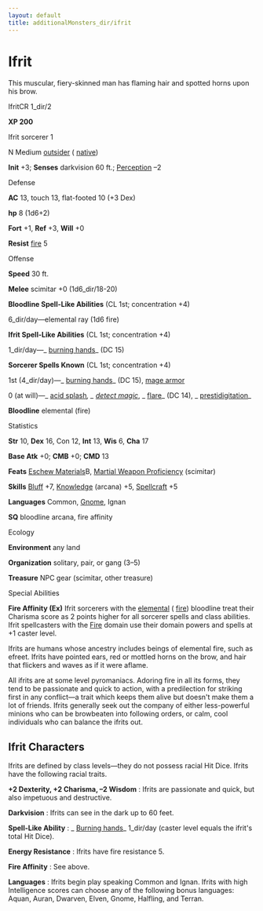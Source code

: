```yaml
---
layout: default
title: additionalMonsters_dir/ifrit
---
```

# Ifrit

This muscular, fiery-skinned man has flaming hair and spotted horns upon his brow.

IfritCR 1_dir/2

**XP 200**

Ifrit sorcerer 1

N Medium [outsider](../monsters_dir/creatureTypes#_outsider) ( [native](../monsters_dir/creatureTypes#_native-subtype))

**Init** +3; **Senses** darkvision 60 ft.; [Perception](../additionalMonsters_dir/../skills_dir/perception#_perception) –2

Defense

**AC** 13, touch 13, flat-footed 10 (+3 Dex)

**hp** 8 (1d6+2)

**Fort** +1, **Ref** +3, **Will** +0

**Resist** [fire](../monsters_dir/creatureTypes#_fire-subtype) 5

Offense

**Speed** 30 ft.

**Melee** scimitar +0 (1d6_dir/18-20)

**Bloodline Spell-Like Abilities** (CL 1st; concentration +4)

6_dir/day—elemental ray (1d6 fire)

**Ifrit Spell-Like Abilities** (CL 1st; concentration +4)

1_dir/day—_ [burning hands](../additionalMonsters_dir/../spells_dir/burningHands#_burning-hands)_ (DC 15)

**Sorcerer Spells Known** (CL 1st; concentration +4)

1st (4_dir/day)—_ [burning hands](../additionalMonsters_dir/../spells_dir/burningHands#_burning-hands)_ (DC 15), [mage armor](../additionalMonsters_dir/../spells_dir/mageArmor#_mage-armor)

0 (at will)—_ [acid splash](../additionalMonsters_dir/../spells_dir/acidSplash#_acid-splash)_, _ [detect magic](../additionalMonsters_dir/../spells_dir/detectMagic#_detect-magic)_, _ [flare](../additionalMonsters_dir/../spells_dir/flare#_flare)_ (DC 14), _ [prestidigitation](../additionalMonsters_dir/../spells_dir/prestidigitation#_prestidigitation)_

**Bloodline** elemental (fire)

Statistics

**Str** 10, **Dex** 16, Con 12, **Int** 13, **Wis** 6, **Cha** 17

**Base Atk** +0; **CMB** +0; **CMD** 13

**Feats** [Eschew Materials](../additionalMonsters_dir/../feats#_eschew-materials)B, [Martial Weapon Proficiency](../additionalMonsters_dir/../feats#_martial-weapon-proficiency) (scimitar)

**Skills** [Bluff](../additionalMonsters_dir/../skills_dir/bluff#_bluff) +7, [Knowledge](../additionalMonsters_dir/../skills_dir/knowledge#_knowledge) (arcana) +5, [Spellcraft](../additionalMonsters_dir/../skills_dir/spellcraft#_spellcraft) +5

**Languages** Common, [Gnome](../monsters_dir/creatureTypes#_gnome-subtype), Ignan

**SQ** bloodline arcana, fire affinity

Ecology

**Environment** any land

**Organization** solitary, pair, or gang (3–5)

**Treasure** NPC gear (scimitar, other treasure)

Special Abilities

**Fire Affinity (Ex)** Ifrit sorcerers with the [elemental](../monsters_dir/creatureTypes#_elemental-subtype) ( [fire](../monsters_dir/creatureTypes#_fire-subtype)) bloodline treat their Charisma score as 2 points higher for all sorcerer spells and class abilities. Ifrit spellcasters with the [Fire](../monsters_dir/creatureTypes#_fire-subtype) domain use their domain powers and spells at +1 caster level.

Ifrits are humans whose ancestry includes beings of elemental fire, such as efreet. Ifrits have pointed ears, red or mottled horns on the brow, and hair that flickers and waves as if it were aflame.

All ifrits are at some level pyromaniacs. Adoring fire in all its forms, they tend to be passionate and quick to action, with a predilection for striking first in any conflict—a trait which keeps them alive but doesn't make them a lot of friends. Ifrits generally seek out the company of either less-powerful minions who can be browbeaten into following orders, or calm, cool individuals who can balance the ifrits out.

## Ifrit Characters

Ifrits are defined by class levels—they do not possess racial Hit Dice. Ifrits have the following racial traits.

**+2 Dexterity, +2 Charisma, –2 Wisdom** : Ifrits are passionate and quick, but also impetuous and destructive.

**Darkvision** : Ifrits can see in the dark up to 60 feet.

**Spell-Like Ability** : _ [Burning hands](../additionalMonsters_dir/../spells_dir/burningHands#_burning-hands)_ 1_dir/day (caster level equals the ifrit's total Hit Dice).

**Energy Resistance** : Ifrits have fire resistance 5.

**Fire Affinity** : See above.

**Languages** : Ifrits begin play speaking Common and Ignan. Ifrits with high Intelligence scores can choose any of the following bonus languages: Aquan, Auran, Dwarven, Elven, Gnome, Halfling, and Terran.

